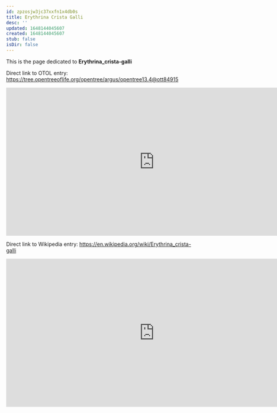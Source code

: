 ```yaml
---
id: zpzosjw3jc37xxfn1x4db0s
title: Erythrina Crista Galli
desc: ''
updated: 1648144045607
created: 1648144045607
stub: false
isDir: false
---
```

This is the page dedicated to **Erythrina_crista-galli**


Direct link to OTOL entry: https://tree.opentreeoflife.org/opentree/argus/opentree13.4@ott84915



<html>
    <body>
    <iframe src="https://tree.opentreeoflife.org/opentree/argus/opentree13.4@ott84915"
    width="800" height="400" frameborder="0" allowfullscreen> </iframe>
    </body>
</html>
    


Direct link to Wikipedia entry: https://en.wikipedia.org/wiki/Erythrina_crista-galli



<html>
    <body>
    <iframe src="https://en.wikipedia.org/wiki/Erythrina_crista-galli"
    width="800" height="400" frameborder="0" allowfullscreen> </iframe>
    </body>
</html>
    
